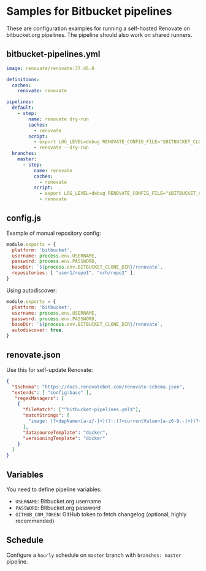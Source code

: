 # Samples for Bitbucket pipelines

These are configuration examples for running a self-hosted Renovate on bitbucket.org pipelines.
The pipeline should also work on shared runners.

## bitbucket-pipelines.yml

```yml
image: renovate/renovate:37.46.0

definitions:
  caches:
    renovate: renovate

pipelines:
  default:
    - step:
        name: renovate dry-run
        caches:
          - renovate
        script:
          - export LOG_LEVEL=debug RENOVATE_CONFIG_FILE="$BITBUCKET_CLONE_DIR/config.js"
          - renovate --dry-run
  branches:
    master:
      - step:
          name: renovate
          caches:
            - renovate
          script:
            - export LOG_LEVEL=debug RENOVATE_CONFIG_FILE="$BITBUCKET_CLONE_DIR/config.js"
            - renovate
```

## config.js

Example of manual repository config:

```js
module.exports = {
  platform: 'bitbucket',
  username: process.env.USERNAME,
  password: process.env.PASSWORD,
  baseDir: `${process.env.BITBUCKET_CLONE_DIR}/renovate`,
  repositories: [ "user1/repo1", "orh/repo2" ],
}
```

Using autodiscover:

```js
module.exports = {
  platform: 'bitbucket',
  username: process.env.USERNAME,
  password: process.env.PASSWORD,
  baseDir: `${process.env.BITBUCKET_CLONE_DIR}/renovate`,
  autodiscover: true,
}
```

## renovate.json

Use this for self-update Renovate:

```json
{
  "$schema": "https://docs.renovatebot.com/renovate-schema.json",
  "extends": [ "config:base" ],
   "regexManagers": [
    {
      "fileMatch": ["^bitbucket-pipelines.yml$"],
      "matchStrings": [
        "image: (?<depName>[a-z/-]+)(?::(?<currentValue>[a-z0-9.-]+))?(?:@(?<currentDigest>sha256:[a-f0-9]+))?"
      ],
      "datasourceTemplate": "docker",
      "versioningTemplate": "docker"
    }
  ]
}
```

## Variables

You need to define pipeline variables:

- `USERNAME`: Bitbucket.org username
- `PASSWORD`: Bitbucket.org password
- `GITHUB_COM_TOKEN`: GitHub token to fetch changelog (optional, highly recommended)

## Schedule

Configure a `hourly` schedule on `master` branch with `branches: master` pipeline.

